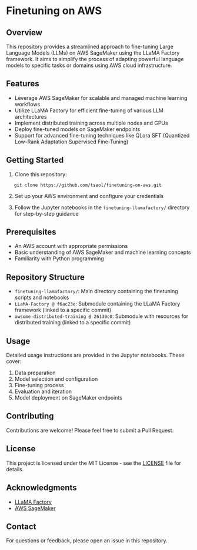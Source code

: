 # Finetuning on AWS

## Overview

This repository provides a streamlined approach to fine-tuning Large Language Models (LLMs) on AWS SageMaker using the LLaMA Factory framework. It aims to simplify the process of adapting powerful language models to specific tasks or domains using AWS cloud infrastructure.

## Features

- Leverage AWS SageMaker for scalable and managed machine learning workflows
- Utilize LLaMA Factory for efficient fine-tuning of various LLM architectures
- Implement distributed training across multiple nodes and GPUs
- Deploy fine-tuned models on SageMaker endpoints
- Support for advanced fine-tuning techniques like QLora SFT (Quantized Low-Rank Adaptation Supervised Fine-Tuning)

## Getting Started

1. Clone this repository:
```
   git clone https://github.com/tsaol/finetuning-on-aws.git
```

2. Set up your AWS environment and configure your credentials

3. Follow the Jupyter notebooks in the `finetuning-llamafactory/` directory for step-by-step guidance

## Prerequisites

- An AWS account with appropriate permissions
- Basic understanding of AWS SageMaker and machine learning concepts
- Familiarity with Python programming

## Repository Structure

- `finetuning-llamafactory/`: Main directory containing the finetuning scripts and notebooks
- `LLaMA-Factory @ f6ac23e`: Submodule containing the LLaMA Factory framework (linked to a specific commit)
- `awsome-distributed-training @ 26130c0`: Submodule with resources for distributed training (linked to a specific commit)

## Usage

Detailed usage instructions are provided in the Jupyter notebooks. These cover:

1. Data preparation
2. Model selection and configuration
3. Fine-tuning process
4. Evaluation and iteration
5. Model deployment on SageMaker endpoints

## Contributing

Contributions are welcome! Please feel free to submit a Pull Request.

## License

This project is licensed under the MIT License - see the [LICENSE](LICENSE) file for details.

## Acknowledgments

- [LLaMA Factory](https://github.com/hiyouga/LLaMA-Factory)
- [AWS SageMaker](https://aws.amazon.com/sagemaker/)

## Contact

For questions or feedback, please open an issue in this repository.

